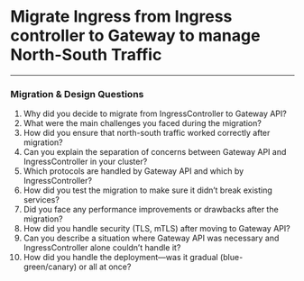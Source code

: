 # Migrate Ingress from Ingress controller to Gateway to manage North-South Traffic
















---
### Migration & Design Questions
1. Why did you decide to migrate from IngressController to Gateway API?
2. What were the main challenges you faced during the migration?
3. How did you ensure that north-south traffic worked correctly after migration?
4. Can you explain the separation of concerns between Gateway API and IngressController in your cluster?
5. Which protocols are handled by Gateway API and which by IngressController?
6. How did you test the migration to make sure it didn’t break existing services?
7. Did you face any performance improvements or drawbacks after the migration?
8. How did you handle security (TLS, mTLS) after moving to Gateway API?
9. Can you describe a situation where Gateway API was necessary and IngressController alone couldn’t handle it?
10. How did you handle the deployment—was it gradual (blue-green/canary) or all at once?
